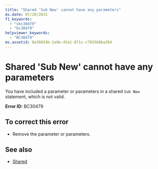 ```yaml
---
title: "Shared 'Sub New' cannot have any parameters"
ms.date: 07/20/2015
f1_keywords: 
  - "vbc30479"
  - "bc30479"
helpviewer_keywords: 
  - "BC30479"
ms.assetid: 0a36034b-2a9e-45a1-871c-c792566ba264
---
```

# Shared 'Sub New' cannot have any parameters
You have included a parameter or parameters in a shared `Sub New` statement, which is not valid.  
  
 **Error ID:** BC30479  
  
## To correct this error  
  
- Remove the parameter or parameters.  
  
## See also

- [Shared](../../visual-basic/language-reference/modifiers/shared.md)

